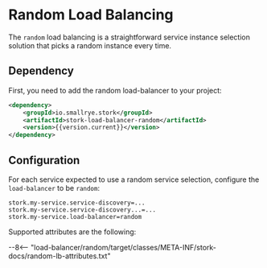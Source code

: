 # Random Load Balancing

The `random` load balancing is a straightforward service instance selection solution that picks a random instance every time.

## Dependency

First, you need to add the random load-balancer to your project:

```xml
<dependency>
    <groupId>io.smallrye.stork</groupId>
    <artifactId>stork-load-balancer-random</artifactId>
    <version>{{version.current}}</version>
</dependency>
```

## Configuration

For each service expected to use a random service selection, configure the `load-balancer` to be `random`:

```properties
stork.my-service.service-discovery=...
stork.my-service.service-discovery...=...
stork.my-service.load-balancer=random
```

Supported attributes are the following:

--8<-- "load-balancer/random/target/classes/META-INF/stork-docs/random-lb-attributes.txt"
